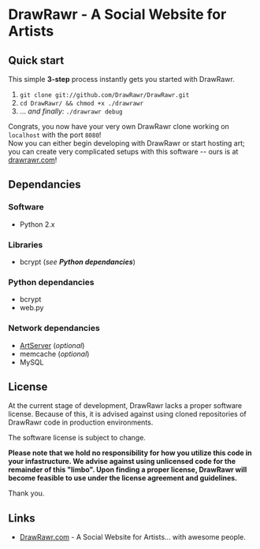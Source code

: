 # __DrawRawr__ - A Social Website for Artists

Quick start
-----------

This simple **3-step** process instantly gets you started with DrawRawr.

1. `git clone git://github.com/DrawRawr/DrawRawr.git`
2. `cd DrawRawr/ && chmod +x ./drawrawr`
3. ... *and finally:* `./drawrawr debug`

Congrats, you now have your very own DrawRawr clone working on `localhost` with the port `8080`!<br/>
Now you can either begin developing with DrawRawr or start hosting art; you can create very complicated setups with this software -- ours is at [drawrawr.com](http://www.drawrawr.com/)!


Dependancies
------------

### Software
* Python 2.x

### Libraries
* bcrypt (*see __Python dependancies__*)

### Python dependancies
* bcrypt
* web.py

### Network dependancies
* [ArtServer](https://github.com/DrawRawr/ArtServer) (*optional*)
* memcache (*optional*)
* MySQL


License
-------

At the current stage of development, DrawRawr lacks a proper software license. 
Because of this, it is advised against using cloned repositories of DrawRawr code in production environments.

The software license is subject to change.

**Please note that we hold no responsibility for how you utilize this code in your
infastructure. We advise against using unlicensed code for the remainder of this "limbo".
Upon finding a proper license, DrawRawr will become feasible to use under the license
agreement and guidelines.**

Thank you.


Links
-----

* [DrawRawr.com](http://www.drawrawr.com/) - A Social Website for Artists... with awesome people.